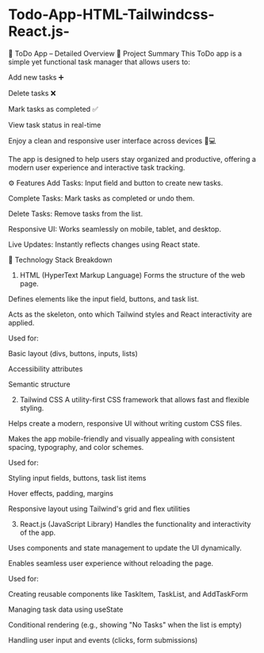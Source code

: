 # Todo-App-HTML-Tailwindcss-React.js-
📝 ToDo App – Detailed Overview
📌 Project Summary
This ToDo app is a simple yet functional task manager that allows users to:

Add new tasks ➕

Delete tasks ❌

Mark tasks as completed ✅

View task status in real-time

Enjoy a clean and responsive user interface across devices 📱💻

The app is designed to help users stay organized and productive, offering a modern user experience and interactive task tracking.

⚙️ Features
Add Tasks: Input field and button to create new tasks.

Complete Tasks: Mark tasks as completed or undo them.

Delete Tasks: Remove tasks from the list.

Responsive UI: Works seamlessly on mobile, tablet, and desktop.

Live Updates: Instantly reflects changes using React state.

🧩 Technology Stack Breakdown
1. HTML (HyperText Markup Language)
Forms the structure of the web page.

Defines elements like the input field, buttons, and task list.

Acts as the skeleton, onto which Tailwind styles and React interactivity are applied.

Used for:

Basic layout (divs, buttons, inputs, lists)

Accessibility attributes

Semantic structure

2. Tailwind CSS
A utility-first CSS framework that allows fast and flexible styling.

Helps create a modern, responsive UI without writing custom CSS files.

Makes the app mobile-friendly and visually appealing with consistent spacing, typography, and color schemes.

Used for:

Styling input fields, buttons, task list items

Hover effects, padding, margins

Responsive layout using Tailwind's grid and flex utilities

3. React.js (JavaScript Library)
Handles the functionality and interactivity of the app.

Uses components and state management to update the UI dynamically.

Enables seamless user experience without reloading the page.

Used for:

Creating reusable components like TaskItem, TaskList, and AddTaskForm

Managing task data using useState

Conditional rendering (e.g., showing "No Tasks" when the list is empty)

Handling user input and events (clicks, form submissions)
